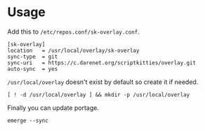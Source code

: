 # Usage

Add this to `/etc/repos.conf/sk-overlay.conf`.

```
[sk-overlay]
location   = /usr/local/overlay/sk-overlay
sync-type  = git
sync-uri   = https://c.darenet.org/scriptkitties/overlay.git
auto-sync  = yes
```
`/usr/local/overlay` doesn't exist by default so create it if needed.

```
[ ! -d /usr/local/overlay ] && mkdir -p /usr/local/overlay
```

Finally you can update portage.

```
emerge --sync
```